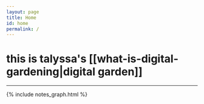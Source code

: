 ```yaml
---
layout: page
title: Home
id: home
permalink: /
---
```


# this is talyssa's [[what-is-digital-gardening|digital garden]]
<hr>
{% include notes_graph.html %}


<style>
  .wrapper {
    max-width: 46em;
  }
</style>
